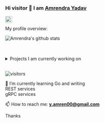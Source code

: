 ### Hi visitor 👋 I am [Amrendra Yadav](https://amren1254.github.io)

<a href="https://www.linkedin.com/in/amrendra-yadav/">
  <img align="left" alt="Amrendra's LinkdeIN" width="22px" src="https://cdn.jsdelivr.net/npm/simple-icons@v3/icons/linkedin.svg" />
</a>
<br />

<div><p>My profile overview: </p></div>

![Amrendra's github stats](https://github-readme-stats.vercel.app/api?username=amren1254&show_icons=true)
<br />
<br />
<br />
<details>
<summary>
  Projects I am currently working on
</summary>

<br />

[![ReadMe Card](https://github-readme-stats.vercel.app/api/pin/?username=amren1254&repo=go-tutorial)](https://github.com/amren1254/golang-tutorial)
[![ReadMe Card](https://github-readme-stats.vercel.app/api/pin/?username=amren1254&repo=net_banking)](https://github.com/amren1254/net_banking)
</details>
<br />


![visitors](https://visitor-badge.laobi.icu/badge?page_id=amren1254.amren1254)

🌱 I’m currently learning Go and writing
       <br /> REST services<br />
        gRPC services<br />


📫 How to reach me: 
        **y.amren00@gmail.com**

Thanks
<!--
**amren1254/amren1254** is a ✨ _special_ ✨ repository because its `README.md` (this file) appears on your GitHub profile.

Here are some ideas to get you started:

- 🔭 I’m currently working on ...
🌱 I’m currently learning Go and writing REST services and GRPC services
- 👯 I’m looking to collaborate on Go Apps
- 🤔 I’m looking for help with ...
- 💬 Ask me about ...
📫 How to reach me: ######**y.amren00@gmail.com**
- 😄 Pronouns: ...
- ⚡ Fun fact: ...
-->
